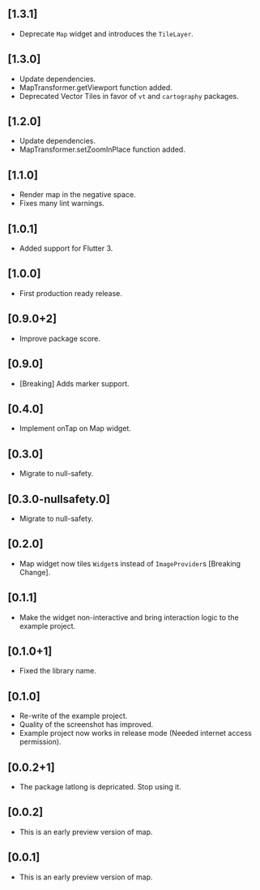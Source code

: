 ## [1.3.1]

* Deprecate `Map` widget and introduces the `TileLayer`.

## [1.3.0]

* Update dependencies.
* MapTransformer.getViewport function added.
* Deprecated Vector Tiles in favor of `vt` and `cartography` packages.

## [1.2.0]

* Update dependencies.
* MapTransformer.setZoomInPlace function added.

## [1.1.0]

* Render map in the negative space.
* Fixes many lint warnings.

## [1.0.1]

* Added support for Flutter 3.

## [1.0.0]

* First production ready release.

## [0.9.0+2]

* Improve package score.

## [0.9.0]

* [Breaking] Adds marker support.

## [0.4.0]

* Implement onTap on Map widget.

## [0.3.0]

* Migrate to null-safety.

## [0.3.0-nullsafety.0]

* Migrate to null-safety.

## [0.2.0]

* Map widget now tiles `Widget`s instead of `ImageProvider`s [Breaking Change].

## [0.1.1]

* Make the widget non-interactive and bring interaction logic to the example project.

## [0.1.0+1]

* Fixed the library name.

## [0.1.0]

* Re-write of the example project.
* Quality of the screenshot has improved.
* Example project now works in release mode (Needed internet access permission).

## [0.0.2+1]

* The package latlong is depricated. Stop using it.

## [0.0.2]

* This is an early preview version of map.

## [0.0.1]

* This is an early preview version of map.

